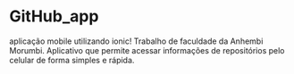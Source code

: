 # GitHub_app
aplicação mobile utilizando ionic! Trabalho de faculdade da Anhembi Morumbi. Aplicativo que permite acessar informações de repositórios pelo celular de forma simples e rápida.
